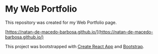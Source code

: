 # My Web Portfolio

This repository was created for my Web Portfolio page.

[https://natan-de-macedo-barbosa.github.io/](https://natan-de-macedo-barbosa.github.io/)

This project was bootstrapped with [Create React App](https://github.com/facebook/create-react-app) and [Bootstrap](https://getbootstrap.com/).